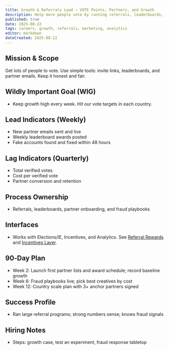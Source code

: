 ```yaml
---
title: Growth & Referrals Lead — VOTE Points, Partners, and Growth
description: Help more people vote by running referrals, leaderboards, and partner lists.
published: true
date: 2025-08-22
tags: careers, growth, referrals, marketing, analytics
editor: markdown
dateCreated: 2025-08-22
---
```


## Mission & Scope
Get lots of people to vote. Use simple tools: invite links, leaderboards, and partner emails. Keep it honest and fair.

## Wildly Important Goal (WIG)
- Keep growth high every week. Hit our vote targets in each country.

## Lead Indicators (Weekly)
- New partner emails sent and live
- Weekly leaderboard awards posted
- Fake accounts found and fixed within 48 hours

## Lag Indicators (Quarterly)
- Total verified votes
- Cost per verified vote
- Partner conversion and retention

## Process Ownership
- Referrals, leaderboards, partner onboarding, and fraud playbooks

## Interfaces
- Works with Elections/IE, Incentives, and Analytics. See [Referral Rewards](../strategy/referral-rewards-system.md) and [Incentives Layer](../strategy/incentives-layer.md).

## 90‑Day Plan
- Week 2: Launch first partner lists and award schedule; record baseline growth
- Week 6: Fraud playbooks live; pick best creatives by cost
- Week 12: Country scale plan with 3+ anchor partners signed

## Success Profile
- Ran large referral programs; strong numbers sense; knows fraud signals

## Hiring Notes
- Steps: growth case, test an experiment, fraud response tabletop


